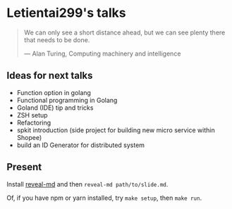 # Letientai299's talks

<!-- slide -->

> We can only see a short distance ahead, but we can see plenty there that
> needs to be done.
>
> ― Alan Turing, Computing machinery and intelligence

<!-- slide -->

## Ideas for next talks

- Function option in golang
- Functional programming in Golang
- Goland (IDE) tip and tricks
- ZSH setup
- Refactoring
- spkit introduction (side project for building new micro service within Shopee)
- build an ID Generator for distributed system

<!-- slide -->

## Present

Install [reveal-md](https://github.com/webpro/reveal-md)
and then `reveal-md path/to/slide.md`.

Of, if you have npm or yarn installed, try `make setup`, then `make run`.
